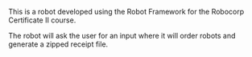 This is a robot developed using the Robot Framework for the Robocorp Certificate II course.

The robot will ask the user for an input where it will order robots and generate a zipped receipt file.